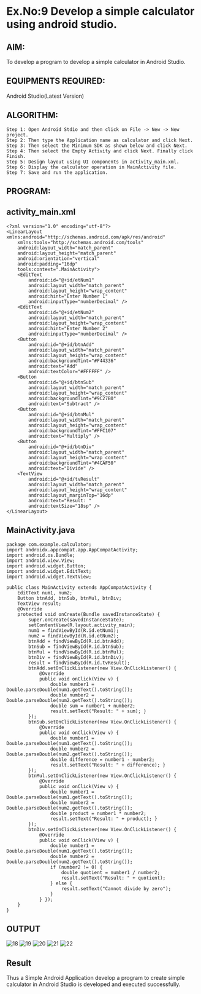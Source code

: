 # Ex.No:9 Develop a simple calculator using android studio.
## AIM:
To develop a program to develop a simple calculator in Android Studio.
## EQUIPMENTS REQUIRED:
Android Studio(Latest Version)
## ALGORITHM:
```
Step 1: Open Android Stdio and then click on File -> New -> New project.
Step 2: Then type the Application name as calculator and click Next. 
Step 3: Then select the Minimum SDK as shown below and click Next.
Step 4: Then select the Empty Activity and click Next. Finally click Finish.
Step 5: Design layout using UI components in activity_main.xml.
Step 6: Display the calculator operation in MainActivity file.
Step 7: Save and run the application.
```
## PROGRAM:
## activity_main.xml
```
<?xml version="1.0" encoding="utf-8"?>
<LinearLayout xmlns:android="http://schemas.android.com/apk/res/android"
    xmlns:tools="http://schemas.android.com/tools"
    android:layout_width="match_parent"
    android:layout_height="match_parent"
    android:orientation="vertical"
    android:padding="16dp"
    tools:context=".MainActivity">
    <EditText
        android:id="@+id/etNum1"
        android:layout_width="match_parent"
        android:layout_height="wrap_content"
        android:hint="Enter Number 1"
        android:inputType="numberDecimal" />
    <EditText
        android:id="@+id/etNum2"
        android:layout_width="match_parent"
        android:layout_height="wrap_content"
        android:hint="Enter Number 2"
        android:inputType="numberDecimal" />
    <Button
        android:id="@+id/btnAdd"
        android:layout_width="match_parent"
        android:layout_height="wrap_content"
        android:backgroundTint="#F44336"
        android:text="Add"
        android:textColor="#FFFFFF" />
    <Button
        android:id="@+id/btnSub"
        android:layout_width="match_parent"
        android:layout_height="wrap_content"
        android:backgroundTint="#9C27B0"
        android:text="Subtract" />
    <Button
        android:id="@+id/btnMul"
        android:layout_width="match_parent"
        android:layout_height="wrap_content"
        android:backgroundTint="#FFC107"
        android:text="Multiply" />
    <Button
        android:id="@+id/btnDiv"
        android:layout_width="match_parent"
        android:layout_height="wrap_content"
        android:backgroundTint="#4CAF50"
        android:text="Divide" />
    <TextView
        android:id="@+id/tvResult"
        android:layout_width="match_parent"
        android:layout_height="wrap_content"
        android:layout_marginTop="16dp"
        android:text="Result: "
        android:textSize="18sp" />
</LinearLayout>
```
## MainActivity.java
```
package com.example.calculator;
import androidx.appcompat.app.AppCompatActivity;
import android.os.Bundle;
import android.view.View;
import android.widget.Button;
import android.widget.EditText;
import android.widget.TextView;

public class MainActivity extends AppCompatActivity {
    EditText num1, num2;
    Button btnAdd, btnSub, btnMul, btnDiv;
    TextView result;
    @Override
    protected void onCreate(Bundle savedInstanceState) {
        super.onCreate(savedInstanceState);
        setContentView(R.layout.activity_main);
        num1 = findViewById(R.id.etNum1);
        num2 = findViewById(R.id.etNum2);
        btnAdd = findViewById(R.id.btnAdd);
        btnSub = findViewById(R.id.btnSub);
        btnMul = findViewById(R.id.btnMul);
        btnDiv = findViewById(R.id.btnDiv);
        result = findViewById(R.id.tvResult);
        btnAdd.setOnClickListener(new View.OnClickListener() {
            @Override
            public void onClick(View v) {
                double number1 = Double.parseDouble(num1.getText().toString());
                double number2 = Double.parseDouble(num2.getText().toString());
                double sum = number1 + number2;
                result.setText("Result: " + sum); }
        });
        btnSub.setOnClickListener(new View.OnClickListener() {
            @Override
            public void onClick(View v) {
                double number1 = Double.parseDouble(num1.getText().toString());
                double number2 = Double.parseDouble(num2.getText().toString());
                double difference = number1 - number2;
                result.setText("Result: " + difference); }
        });
        btnMul.setOnClickListener(new View.OnClickListener() {
            @Override
            public void onClick(View v) {
                double number1 = Double.parseDouble(num1.getText().toString());
                double number2 = Double.parseDouble(num2.getText().toString());
                double product = number1 * number2;
                result.setText("Result: " + product); }
        });
        btnDiv.setOnClickListener(new View.OnClickListener() {
            @Override
            public void onClick(View v) {
                double number1 = Double.parseDouble(num1.getText().toString());
                double number2 = Double.parseDouble(num2.getText().toString());
                if (number2 != 0) {
                    double quotient = number1 / number2;
                    result.setText("Result: " + quotient);
                } else {
                    result.setText("Cannot divide by zero");
                }
            } });
    }
}
```
## OUTPUT
![18](https://github.com/Jayalakshm1/simplecalculator/assets/130430542/7ef9f23b-a3b9-416f-a1d5-723129918886)
![19](https://github.com/Jayalakshm1/simplecalculator/assets/130430542/9cda108f-39ee-45c1-8778-a31a1585e87b)
![20](https://github.com/Jayalakshm1/simplecalculator/assets/130430542/2a795e87-ab4b-4c2a-ba53-36d81effaaec)
![21](https://github.com/Jayalakshm1/simplecalculator/assets/130430542/c382157b-2420-46c1-b310-2ac813bccb94)
![22](https://github.com/Jayalakshm1/simplecalculator/assets/130430542/b864db1c-0fb2-4549-955e-562e9b118c3d)
## Result
Thus a Simple Android Application develop a program to create simple calculator in Android Studio is developed and executed successfully.
